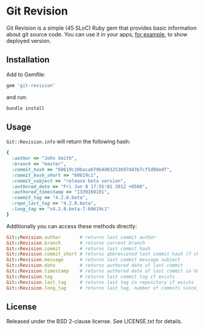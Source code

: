 # Git Revision

Git Revision is a simple (45 SLoC) Ruby gem that provides basic information about git source code.
You can use it in your apps, [for example](https://stackoverflow.com/a/8501359), to show deployed version.

## Installation

Add to Gemfile:

```ruby
gem 'git-revision'
```

and run:

```sh
bundle install
```

## Usage

`Git::Revision.info` will return the following hash:

```ruby
{
  :author => "John Smith",
  :branch => "master",
  :commit_hash => "60619c10baca6f9b4d03253697d43b7cf5d08edf",
  :commit_hash_short => "60619c1",
  :commit_subject => "release beta version",
  :authored_date => "Fri Jun 8 17:55:01 2012 +0500",
  :authored_timestamp => "1339160101",
  :commit_tag => "4.2.0.beta",
  :repo_last_tag => "4.2.0.beta",
  :long_tag => "v4.2.0.beta-7-60619c1"
}
```

Additionally you can access these methods directly:

```ruby
Git::Revision.author       # returns last commit author
Git::Revision.branch       # returns current branch
Git::Revision.commit       # returns last commit hash
Git::Revision.commit_short # returns abbreviated last commit hash (7 characters)
Git::Revision.message      # returns last commit message subject
Git::Revision.date         # returns authored date of last commit
Git::Revision.timestamp    # returns authored date of last commit in Unix time
Git::Revision.tag          # returns last commit tag if exists
Git::Revision.last_tag     # returns last tag in repository if exists
Git::Revision.long_tag     # returns last tag, number of commits since, and short commit hash
```

## License

Released under the BSD 2-clause license. See LICENSE.txt for details.
